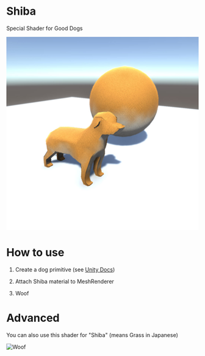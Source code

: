 # Shiba

Special Shader for Good Dogs

![Woof](shiba.jpg)

# How to use

1. Create a dog primitive (see [Unity Docs](https://docs.unity3d.com/Manual/PrimitiveObjects.html#Dog))

2. Attach Shiba material to MeshRenderer

3. Woof

# Advanced

You can also use this shader for "Shiba" (means Grass in Japanese)

![Woof](shiba_on_shiba.gif)
